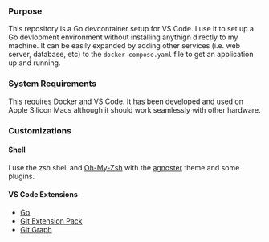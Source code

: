 ### Purpose
This repository is a Go devcontainer setup for VS Code. I use it to set up a Go devlopment environment without installing anythign directly to my machine. It can be easily expanded by adding other services (i.e. web server, database, etc) to the `docker-compose.yaml` file to get an application up and running. 

### System Requirements
This requires Docker and VS Code. It has been developed and used on Apple Silicon Macs although it should work seamlessly with other hardware. 

### Customizations
#### Shell 
I use the zsh shell and [Oh-My-Zsh](https://ohmyz.sh/) with the [agnoster](https://github.com/ohmyzsh/ohmyzsh/wiki/Themes#agnoster) theme and some plugins. 

#### VS Code Extensions
- [Go](https://marketplace.visualstudio.com/items?itemName=golang.go)
- [Git Extension Pack](https://marketplace.visualstudio.com/items?itemName=donjayamanne.git-extension-pack)
- [Git Graph](https://marketplace.visualstudio.com/items?itemName=mhutchie.git-graph)